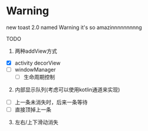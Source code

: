 # Warning
new toast 2.0 named Warning it's so amazinnnnnnnnng

TODO

1. 两种addView方式
  - [x] activity decorView
  - [ ] windowManager 
    - [ ] 生命周期控制
2. 内部显示队列(考虑可以使用kotlin通道来实现)
  - [ ] 上一条未消失时，后来一条等待
  - [ ] 直接顶掉上一条
3. 左右/上下滑动消失
